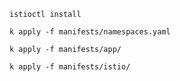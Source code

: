 ```
istioctl install
```

```
k apply -f manifests/namespaces.yaml
```

```
k apply -f manifests/app/
```

```
k apply -f manifests/istio/
```